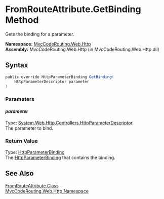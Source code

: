 FromRouteAttribute.GetBinding Method
====================================
Gets the binding for a parameter.

**Namespace:** [MvcCodeRouting.Web.Http][1]  
**Assembly:** MvcCodeRouting.Web.Http (in MvcCodeRouting.Web.Http.dll)

Syntax
------

```csharp
public override HttpParameterBinding GetBinding(
	HttpParameterDescriptor parameter
)
```

### Parameters

#### *parameter*
Type: [System.Web.Http.Controllers.HttpParameterDescriptor][2]  
The parameter to bind.

### Return Value
Type: [HttpParameterBinding][3]  
The [HttpParameterBinding][3] that contains the binding.

See Also
--------
[FromRouteAttribute Class][4]  
[MvcCodeRouting.Web.Http Namespace][1]  

[1]: ../README.md
[2]: http://msdn.microsoft.com/en-us/library/hh834697
[3]: http://msdn.microsoft.com/en-us/library/hh944852
[4]: README.md